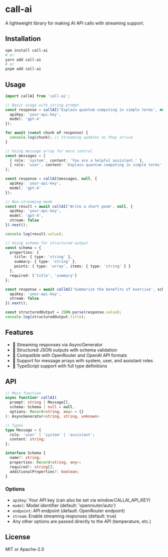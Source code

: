 # call-ai

A lightweight library for making AI API calls with streaming support.

## Installation

```bash
npm install call-ai
# or
yarn add call-ai
# or
pnpm add call-ai
```

## Usage

```typescript
import callAI from 'call-ai';

// Basic usage with string prompt
const response = callAI('Explain quantum computing in simple terms', null, {
  apiKey: 'your-api-key',
  model: 'gpt-4'
});

for await (const chunk of response) {
  console.log(chunk); // Streaming updates as they arrive
}

// Using message array for more control
const messages = [
  { role: 'system', content: 'You are a helpful assistant.' },
  { role: 'user', content: 'Explain quantum computing in simple terms' }
];

const response = callAI(messages, null, {
  apiKey: 'your-api-key',
  model: 'gpt-4'
});

// Non-streaming mode
const result = await callAI('Write a short poem', null, {
  apiKey: 'your-api-key',
  model: 'gpt-4',
  stream: false
}).next();

console.log(result.value);

// Using schema for structured output
const schema = {
  properties: {
    title: { type: 'string' },
    summary: { type: 'string' },
    points: { type: 'array', items: { type: 'string' } }
  },
  required: ['title', 'summary']
};

const response = await callAI('Summarize the benefits of exercise', schema, {
  apiKey: 'your-api-key',
  stream: false
}).next();

const structuredOutput = JSON.parse(response.value);
console.log(structuredOutput.title);
```

## Features

- 🔄 Streaming responses via AsyncGenerator
- 🧩 Structured JSON outputs with schema validation
- 🔌 Compatible with OpenRouter and OpenAI API formats
- 📝 Support for message arrays with system, user, and assistant roles
- 🔧 TypeScript support with full type definitions

## API

```typescript
// Main function
async function* callAI(
  prompt: string | Message[],
  schema: Schema | null = null,
  options: Record<string, any> = {}
): AsyncGenerator<string, string, unknown>

// Types
type Message = {
  role: 'user' | 'system' | 'assistant';
  content: string;
};

interface Schema {
  name?: string;
  properties: Record<string, any>;
  required?: string[];
  additionalProperties?: boolean;
}
```

### Options

* `apiKey`: Your API key (can also be set via window.CALLAI_API_KEY)
* `model`: Model identifier (default: 'openrouter/auto')
* `endpoint`: API endpoint (default: OpenRouter endpoint)
* `stream`: Enable streaming responses (default: true)
* Any other options are passed directly to the API (temperature, etc.)

## License

MIT or Apache-2.0